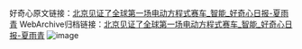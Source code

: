 好奇心原文链接：[北京见证了全球第一场电动方程式赛车_智能_好奇心日报-夏雨青](https://www.qdaily.com/articles/2399.html)
WebArchive归档链接：[北京见证了全球第一场电动方程式赛车_智能_好奇心日报-夏雨青](http://web.archive.org/web/20160501005847/http://www.qdaily.com/articles/2399.html)
![image](http://ww3.sinaimg.cn/large/007d5XDpgy1g3vc211pmbj30u05i4hdt)